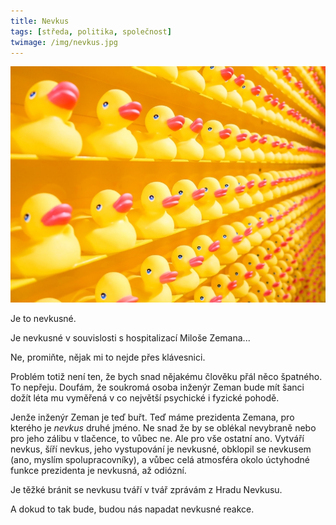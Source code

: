 ```yaml
---
title: Nevkus
tags: [středa, politika, společnost]
twimage: /img/nevkus.jpg
---
```


![cover](/img/nevkus.jpg)

Je to nevkusné.

Je nevkusné v souvislosti s hospitalizací Miloše Zemana...

Ne, promiňte, nějak mi to nejde přes klávesnici.

Problém totiž není ten, že bych snad nějakému člověku přál něco špatného. To nepřeju. Doufám, že soukromá osoba inženýr Zeman bude mít šanci dožít léta mu vyměřená v co největší psychické i fyzické pohodě.

Jenže inženýr Zeman je teď buřt. Teď máme prezidenta Zemana, pro kterého je _nevkus_ druhé jméno. Ne snad že by se oblékal nevybraně nebo pro jeho zálibu v tlačence, to vůbec ne. Ale pro vše ostatní ano. Vytváří nevkus, šíří nevkus, jeho vystupování je nevkusné, obklopil se nevkusem (ano, myslím spolupracovníky), a vůbec celá atmosféra okolo úctyhodné funkce prezidenta je nevkusná, až odiózní.

Je těžké bránit se nevkusu tváří v tvář zprávám z Hradu Nevkusu.

A dokud to tak bude, budou nás napadat nevkusné reakce.